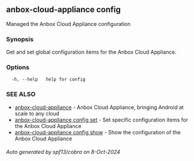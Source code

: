 ## anbox-cloud-appliance config

Managed the Anbox Cloud Appliance configuration

### Synopsis

Get and set global configuration items for the Anbox Cloud Appliance.

### Options

```
  -h, --help   help for config
```

### SEE ALSO

* [anbox-cloud-appliance](anbox-cloud-appliance.md)	 - Anbox Cloud Appliance, bringing Android at scale to any cloud
* [anbox-cloud-appliance config set](anbox-cloud-appliance_config_set.md)	 - Set specific configuration items for the Anbox Cloud Appliance
* [anbox-cloud-appliance config show](anbox-cloud-appliance_config_show.md)	 - Show the configuration of the Anbox Cloud Appliance

###### Auto generated by spf13/cobra on 8-Oct-2024
